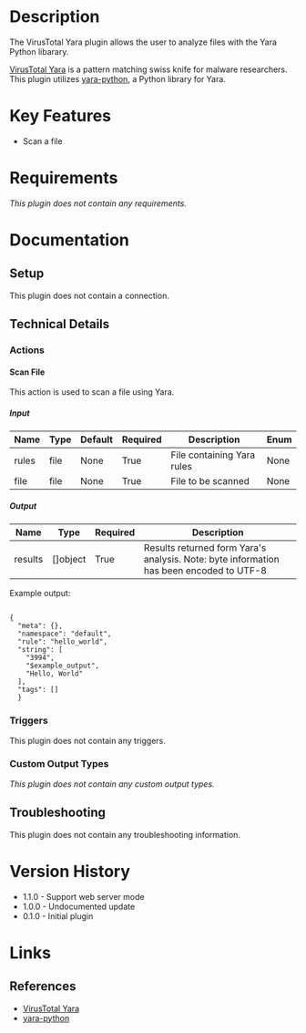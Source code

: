 # Description

The VirusTotal Yara plugin allows the user to analyze files with the Yara Python libarary.

[VirusTotal Yara](http://virustotal.github.io/yara/) is a pattern matching swiss knife for malware researchers.
This plugin utilizes [yara-python](https://pypi.python.org/pypi/yara-python), a Python library for Yara.

# Key Features

* Scan a file

# Requirements

_This plugin does not contain any requirements._

# Documentation

## Setup

This plugin does not contain a connection.

## Technical Details

### Actions

#### Scan File

This action is used to scan a file using Yara.

##### Input

|Name|Type|Default|Required|Description|Enum|
|----|----|-------|--------|-----------|----|
|rules|file|None|True|File containing Yara rules|None|
|file|file|None|True|File to be scanned|None|

##### Output

|Name|Type|Required|Description|
|----|----|--------|-----------|
|results|[]object|True|Results returned form Yara's analysis. Note: byte information has been encoded to UTF-8|

Example output:

```

{
  "meta": {},
  "namespace": "default",
  "rule": "hello_world",
  "string": [
    "3994",
    "$example_output",
    "Hello, World"
  ],
  "tags": []
  }

```

### Triggers

This plugin does not contain any triggers.

### Custom Output Types

_This plugin does not contain any custom output types._

## Troubleshooting

This plugin does not contain any troubleshooting information.

# Version History

* 1.1.0 - Support web server mode
* 1.0.0 - Undocumented update
* 0.1.0 - Initial plugin

# Links

## References

* [VirusTotal Yara](http://virustotal.github.io/yara/)
* [yara-python](https://pypi.python.org/pypi/yara-python)

